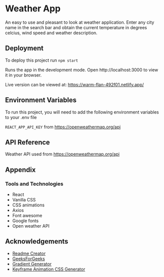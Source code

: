 
# Weather App

An easy to use and pleasant to look at weather application. Enter any city name in the search bar and obtain the current temperature in degrees celcius, wind speed and weather description.


## Deployment

To deploy this project run
`npm start`

Runs the app in the development mode.
Open http://localhost:3000 to view it in your browser.

Live version can be viewed at:
https://warm-flan-492f01.netlify.app/


## Environment Variables

To run this project, you will need to add the following environment variables to your .env file

`REACT_APP_API_KEY` from https://openweathermap.org/api




## API Reference

Weather API used from https://openweathermap.org/api


## Appendix

### Tools and Technologies

- React
- Vanilla CSS
- CSS animations
- Axios
- Font awesome
- Google fonts
- Open weather API


## Acknowledgements

 - [Readme Creator](https://readme.so/editor)
 - [GeeksForGeeks](https://www.geeksforgeeks.org/)
 - [Gradient Generator](https://uigradients.com/)
 - [Keyframe Animation CSS Generator](https://webcode.tools/css-generator/keyframe-animation)

